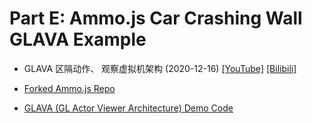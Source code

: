 # Part E: Ammo.js Car Crashing Wall GLAVA Example

- GLAVA 区隔动作、 观察虚拟机架构 (2020-12-16)
 [[YouTube]](https://www.youtube.com/watch?v=NBrsK-XY8iw) [[Bilibili]](https://www.bilibili.com/video/BV1av41147PV/)

- [Forked Ammo.js Repo](https://github.com/udexon/ammo.js)
- [GLAVA (GL Actor Viewer Architecture) Demo Code](https://github.com/udexon/ammo.js/tree/master/examples/GLAVA)
